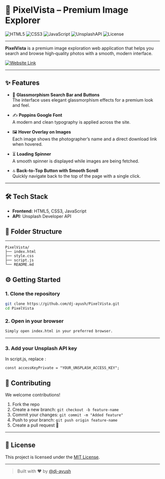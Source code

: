 # 📸 PixelVista – Premium Image Explorer

![HTML5](https://img.shields.io/badge/HTML5-Markup-orange?logo=html5&logoColor=white)
![CSS3](https://img.shields.io/badge/CSS3-Styles-blue?logo=css3&logoColor=white)
![JavaScript](https://img.shields.io/badge/JavaScript-Frontend-yellow?logo=javascript&logoColor=white)
![UnsplashAPI](https://img.shields.io/badge/Unsplash-API-lightgrey?logo=unsplash&logoColor=black)
![License](https://img.shields.io/badge/License-MIT-green.svg)

---

**PixelVista** is a premium image exploration web application that helps you search and browse high‑quality photos with a smooth, modern interface.

[![Website Link](https://img.shields.io/badge/Website%20Link-FF1493?style=for-the-badge)](https://pixel-vista-eight.vercel.app/)

---

## ✨ Features

- 🎨 **Glassmorphism Search Bar and Buttons**  
  The interface uses elegant glassmorphism effects for a premium look and feel.

- ✍️ **Poppins Google Font**  
  A modern and clean typography is applied across the site.

- 🖼️ **Hover Overlay on Images**  
  Each image shows the photographer’s name and a direct download link when hovered.

- ⏳ **Loading Spinner**  
  A smooth spinner is displayed while images are being fetched.

- 🔝 **Back‑to‑Top Button with Smooth Scroll**  
  Quickly navigate back to the top of the page with a single click.

---

## 🛠️ Tech Stack

- **Frontend:** HTML5, CSS3, JavaScript  
- **API:** Unsplash Developer API  


## 📁 Folder Structure
---
```
PixelVista/
├── index.html
├── style.css
├── script.js
└── README.md
```

## ⚙️ Getting Started

### 1. Clone the repository
```bash
git clone https://github.com/dj-ayush/PixelVista.git
cd PixelVista
```
### 2. Open in your browser
```bash
Simply open index.html in your preferred browser.
```
---
### 3. Add your Unsplash API key
In script.js, replace :
```
const accessKeyPrivate = "YOUR_UNSPLASH_ACCESS_KEY";
```
## 🤝 Contributing

We welcome contributions!

1. Fork the repo
2. Create a new branch: `git checkout -b feature-name`
3. Commit your changes: `git commit -m "Added feature"`
4. Push to your branch: `git push origin feature-name`
5. Create a pull request 🚀

---

## 📄 License

This project is licensed under the [MIT License](LICENSE).

---

> Built with ❤️ by [@dj-ayush](https://github.com/dj-ayush)
